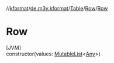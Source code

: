 //[kformat](../../../../index.md)/[de.m3y.kformat](../../index.md)/[Table](../index.md)/[Row](index.md)/[Row](-row.md)

# Row

[JVM]\
constructor(values: [MutableList](https://kotlinlang.org/api/core/kotlin-stdlib/kotlin.collections/-mutable-list/index.html)&lt;[Any](https://kotlinlang.org/api/core/kotlin-stdlib/kotlin/-any/index.html)&gt;)